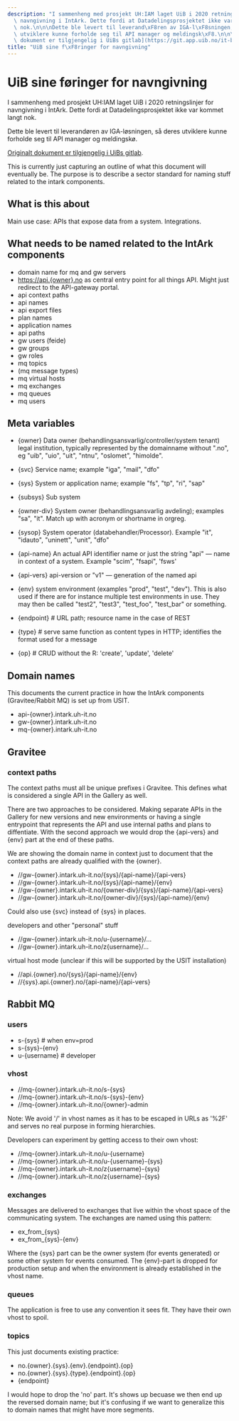 ```yaml
---
description: "I sammenheng med prosjekt UH:IAM laget UiB i 2020 retningslinjer for\
  \ navngivning i IntArk. Dette fordi at Datadelingsprosjektet ikke var kommet langt\
  \ nok.\n\n\nDette ble levert til leverand\xF8ren av IGA-l\xF8sningen, s\xE5 deres\
  \ utviklere kunne forholde seg til API manager og meldingsk\xF8.\n\n\n[Originalt\
  \ dokument er tilgjengelig i UiBs gitlab](https://git.app.uib.no/it-bott-integrasjoner/intark/-/blob/master/doc/naming.md)."
title: "UiB sine f\xF8ringer for navngivning"
---
```


# UiB sine føringer for navngivning

I sammenheng med prosjekt UH:IAM laget UiB i 2020 retningslinjer for navngivning i IntArk. Dette fordi at Datadelingsprosjektet ikke var kommet langt nok.


Dette ble levert til leverandøren av IGA-løsningen, så deres utviklere kunne forholde seg til API manager og meldingskø.


[Originalt dokument er tilgjengelig i UiBs gitlab](https://git.app.uib.no/it-bott-integrasjoner/intark/-/blob/master/doc/naming.md).

This is currently just capturing an outline of what this document will eventually be. The purpose is to describe a sector standard for naming stuff related to the intark components.


## What is this about


Main use case: APIs that expose data from a system. Integrations.


## What needs to be named related to the IntArk components


* domain name for mq and gw servers
* [https://api.{owner}.no](https://api.%7Bowner%7D.no) as central entry point for all things API. Might just redirect to the API-gateway portal.
* api context paths
* api names
* api export files
* plan names
* application names
* api paths
* gw users (feide)
* gw groups
* gw roles
* mq topics
* (mq message types)
* mq virtual hosts
* mq exchanges
* mq queues
* mq users


## Meta variables


* {owner} Data owner (behandlingsansvarlig/controller/system tenant) legal institution, typically represented by the domainname without ".no", eg "uib", "uio", "uit", "ntnu", "oslomet", "himolde".


* {svc} Service name; example "iga", "mail", "dfo"


* {sys} System or application name; example "fs", "tp", "ri", "sap"


* {subsys} Sub system


* {owner-div} System owner (behandlingsansvarlig avdeling); examples "sa", "it". Match up with acronym or shortname in orgreg.


* {sysop} System operator (databehandler/Processor). Example "it", "idauto", "uninett", "unit", "dfo"


* {api-name} An actual API identifier name or just the string "api" — name in context of a system. Example "scim", "fsapi", 'fsws'


* {api-vers} api-version or "v1" — generation of the named api


* {env} system environment (examples "prod", "test", "dev"). This is also used if there are for instance multiple test environments in use. They may then be called "test2", "test3", "test\_foo", "test\_bar" or something.


* {endpoint} # URL path; resource name in the case of REST


* {type} # serve same function as content types in HTTP; identifies the format used for a message


* {op} # CRUD without the R: 'create', 'update', 'delete'




## Domain names


This documents the current practice in how the IntArk components (Gravitee/Rabbit MQ) is set up from USIT.


* api-{owner}.intark.uh-it.no
* gw-{owner}.intark.uh-it.no
* mq-{owner}.intark.uh-it.no


## Gravitee


### context paths


The context paths must all be unique prefixes i Gravitee. This defines what is considered a single API in the Gallery as well.


There are two approaches to be considered. Making separate APIs in the Gallery for new versions and new environments or having a single entrypoint that represents the API and use internal paths and plans to diffentiate. With the second approach we would drop the {api-vers} and {env} part at the end of these paths.


We are showing the domain name in context just to document that the context paths are already qualified with the {owner}.


* //gw-{owner}.intark.uh-it.no/{sys}/{api-name}/{api-vers}
* //gw-{owner}.intark.uh-it.no/{sys}/{api-name}/{env}
* //gw-{owner}.intark.uh-it.no/{owner-div}/{sys}/{api-name}/{api-vers}
* //gw-{owner}.intark.uh-it.no/{owner-div}/{sys}/{api-name}/{env}


Could also use {svc} instead of {sys} in places.


developers and other "personal" stuff


* //gw-{owner}.intark.uh-it.no/u-{username}/...
* //gw-{owner}.intark.uh-it.no/z{username}/...


virtual host mode (unclear if this will be supported by the USIT installation)


* //api.{owner}.no/{sys}/{api-name}/{env}
* //{sys}.api.{owner}.no/{api-name}/{api-vers}


## Rabbit MQ


### users


* s-{sys} # when env=prod
* s-{sys}-{env}
* u-{username} # developer


### vhost


* //mq-{owner}.intark.uh-it.no/s-{sys}
* //mq-{owner}.intark.uh-it.no/s-{sys}-{env}
* //mq-{owner}.intark.uh-it.no/{owner}-admin


Note: We avoid '/' in vhost names as it has to be escaped in URLs as '%2F' and serves no real purpose in forming hierarchies.


Developers can experiment by getting access to their own vhost:


* //mq-{owner}.intark.uh-it.no/u-{username}
* //mq-{owner}.intark.uh-it.no/u-{username}-{sys}
* //mq-{owner}.intark.uh-it.no/z{username}-{sys}
* //mq-{owner}.intark.uh-it.no/z{username}-{sys}


### exchanges


Messages are delivered to exchanges that live within the vhost space of the communicating system. The exchanges are named using this pattern:


* ex\_from\_{sys}
* ex\_from\_{sys}-{env}


Where the {sys} part can be the owner system (for events generated) or some other system for events consumed. The {env}-part is dropped for production setup and when the environment is already established in the vhost name.


### queues


The application is free to use any convention it sees fit. They have their own vhost to spoil.


### topics


This just documents existing practice:


* no.{owner}.{sys}.{env}.{endpoint}.{op}
* no.{owner}.{sys}.{type}.{endpoint}.{op}
* {endpoint}


I would hope to drop the 'no' part. It's shows up becuase we then end up the reversed domain name; but it's confusing if we want to generalize this to domain names that might have more segments.